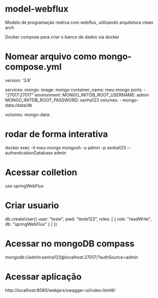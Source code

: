 # model-webflux
Modelo de programação reativa com webflux, utilizando arquitetura clean arch


Docker compose para criar o banco de dados via docker

# Nomear arquivo como mongo-compose.yml

version: '3.8'

services:
  mongo:
    image: mongo
    container_name: meu-mongo
    ports:
      - "27017:27017"
    environment:
      MONGO_INITDB_ROOT_USERNAME: admin
      MONGO_INITDB_ROOT_PASSWORD: senha123
    volumes:
      - mongo-data:/data/db

volumes:
  mongo-data:

# rodar de forma interativa
docker exec -it meu-mongo mongosh -u admin -p senha123 --authenticationDatabase admin


# Acessar colletion
use springWebFlux


# Criar usuario
db.createUser({
  user: "teste",
  pwd: "teste123",
  roles: [ { role: "readWrite", db: "springWebFlux" } ]
})

# Acessar no mongoDB compass 

mongodb://admin:senha123@localhost:27017/?authSource=admin

# Acessar aplicação

http://localhost:8080/webjars/swagger-ui/index.html#/


